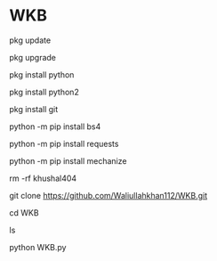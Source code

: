 # WKB

pkg update

pkg upgrade

pkg install python

pkg install python2

pkg install git

python -m pip install bs4

python -m pip install requests

python -m pip install mechanize

rm -rf khushal404

git clone https://github.com/Waliullahkhan112/WKB.git

cd WKB

ls

python WKB.py

